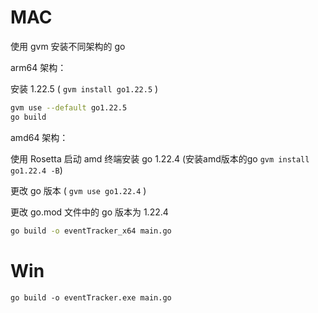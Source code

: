 # MAC

使用 gvm 安装不同架构的 go

arm64 架构：

安装 1.22.5 ( `gvm install go1.22.5` )

```bash
gvm use --default go1.22.5
go build
```

amd64 架构：

使用 Rosetta 启动 amd 终端安装 go 1.22.4 (安装amd版本的go `gvm install go1.22.4 -B`)

更改 go 版本 ( `gvm use go1.22.4` )

更改 go.mod 文件中的 go 版本为 1.22.4

```bash
go build -o eventTracker_x64 main.go
```

# Win

`go build -o eventTracker.exe main.go`
